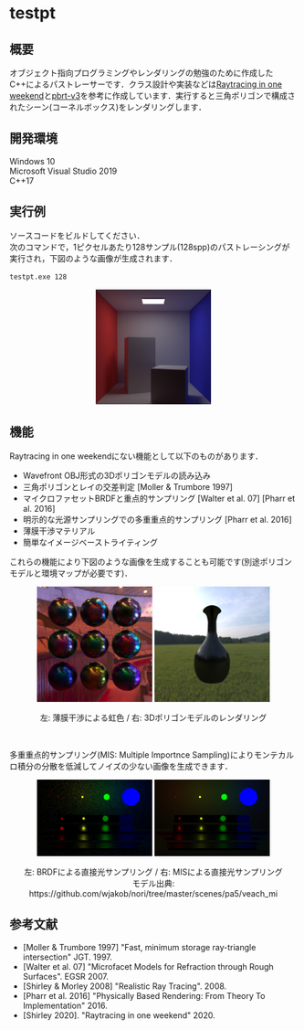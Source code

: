 # testpt

## 概要

オブジェクト指向プログラミングやレンダリングの勉強のために作成したC++によるパストレーサーです．クラス設計や実装などは[Raytracing in one weekend](https://raytracing.github.io/)と[pbrt-v3](https://github.com/mmp/pbrt-v3)を参考に作成しています．実行すると三角ポリゴンで構成されたシーン(コーネルボックス)をレンダリングします．

## 開発環境

Windows 10  
Microsoft Visual Studio 2019  
C++17

## 実行例

ソースコードをビルドしてください．  
次のコマンドで，1ピクセルあたり128サンプル(128spp)のパストレーシングが実行され，下図のような画像が生成されます．

```bash
testpt.exe 128
```

<div align="center">
  <img src="imgs/img1.png" width=40% />
</div>

## 機能

Raytracing in one weekendにない機能として以下のものがあります．

- Wavefront OBJ形式の3Dポリゴンモデルの読み込み
- 三角ポリゴンとレイの交差判定 [Moller & Trumbore 1997]
- マイクロファセットBRDFと重点的サンプリング [Walter et al. 07] [Pharr et al. 2016]
- 明示的な光源サンプリングでの多重重点的サンプリング [Pharr et al. 2016]
- 薄膜干渉マテリアル
- 簡単なイメージベーストライティング

これらの機能により下図のような画像を生成することも可能です(別途ポリゴンモデルと環境マップが必要です)．

<div align="center">
  <img src="imgs/img2.png" width=40%/>
  <img src="imgs/img3.png" width=40%/>
  <p>左: 薄膜干渉による虹色 / 右: 3Dポリゴンモデルのレンダリング</p>
</div>

<br>

多重重点的サンプリング(MIS: Multiple Importnce Sampling)によりモンテカルロ積分の分散を低減してノイズの少ない画像を生成できます．

<div align="center">
  <img src="imgs/img4_BRDF.png" width=40%/>
  <img src="imgs/img4_MIS.png" width=40%/>
  <p>左: BRDFによる直接光サンプリング / 右: MISによる直接光サンプリング
  <br>モデル出典: https://github.com/wjakob/nori/tree/master/scenes/pa5/veach_mi
  </p>
</div>

## 参考文献

- [Moller & Trumbore 1997] "Fast, minimum storage ray-triangle intersection" JGT. 1997.
- [Walter et al. 07] "Microfacet Models for Refraction through Rough Surfaces". EGSR 2007.
- [Shirley & Morley 2008] "Realistic Ray Tracing". 2008.
- [Pharr et al. 2016] "Physically Based Rendering: From Theory To Implementation" 2016.
- [Shirley 2020]. "Raytracing in one weekend" 2020.
